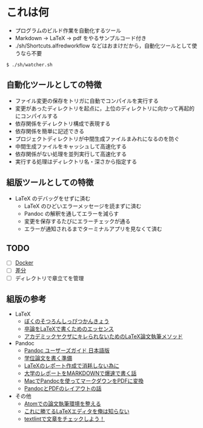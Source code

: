 # これは何 

- プログラムのビルド作業を自動化するツール 
- Markdown -> LaTeX -> pdf をやるサンプルコード付き 
- ./sh/Shortcuts.alfredworkflow などはおまけだから，自動化ツールとして使うなら不要 

```
$ ./sh/watcher.sh 
```

## 自動化ツールとしての特徴 

- ファイル変更の保存をトリガに自動でコンパイルを実行する 
- 変更があったディレクトリを起点に，上位のディレクトリに向かって再起的にコンパイルする 
- 依存関係をディレクトリ構成で表現する 
- 依存関係を簡単に記述できる 
- プロジェクトディレクトリが中間生成ファイルまみれになるのを防ぐ 
- 中間生成ファイルをキャッシュして高速化する 
- 依存関係がない処理を並列実行して高速化する 
- 実行する処理はディレクトリ名・深さから指定する 

## 組版ツールとしての特徴 

- LaTeX のデバッグをせずに済む 
  - LaTeX のひどいエラーメッセージを読まずに済む 
  - Pandoc の解釈を通してエラーを減らす 
  - 変更を保存するたびにエラーチェックが通る 
  - エラーが通知されるまでターミナルアプリを見なくて済む 

## TODO 

- [ ] [Docker](https://qiita.com/Kumassy/items/ffa752da5f7193c4929c) 
- [ ] [差分](http://abenori.blogspot.com/2016/06/latexdiff.html) 
- [ ] ディレクトリで章立てを管理 

<!--
- [ ] make 
  - [ ] [Pandocを使ってMarkdownからLatexによるPDF生成をする](https://qiita.com/kzmssk/items/9607454705b91916f0ff) 
  - [ ] [卒論のtexをmarkdownで書いた話](http://mbuchi.hateblo.jp/entry/2015/03/18/105743) 
  - [ ] ~~processing をディレクトリ名に応じた make に置き換える~~ 
  - [ ] processing をディレクトリ名に応じた make に置き換える 
- [ ] 置換 
  - [ ] Pandoc フィルタ 
  - [ ] [ruby](https://qiita.com/ish_774/items/82cbda064792306a5493) 
  - [x] sed  
    - [x] Pandoc フィルタを使った方がスマートだけど sed が十分機能してる 
- [ ] [git difftool](https://git-scm.com/docs/git-difftool) 
- [x] prefixで管理する 
- [x] watcher.sh と build.sh を統合 
- [x] 勝手に同期されるフォルダの中でブランチ切り替えるとよくないことが起こる 
-->

## 組版の参考 

- LaTeX
  - [ぼくのそつろんしっぴつかんきょう](http://mtjune.hateblo.jp/entry/2015/12/10/144657) 
  - [卒論をLaTeXで書くためのエッセンス](https://github.com/tinoji/sotsuron_wo_LaTeX_de) 
  - [アカデミックヤクザにキレられないためのLaTeX論文執筆メソッド](https://qiita.com/suigin/items/10960e516f2d44f6b6de) 
- Pandoc 
  - [Pandoc ユーザーズガイド 日本語版](http://sky-y.github.io/site-pandoc-jp/users-guide/) 
  - [学位論文を書く準備](https://blog.8tak4.com/post/168232661994/know-how-writing-thesis-markdown) 
  - [LaTeXのレポート作成で消耗しない為に](https://hackmd.io/@w1rIom6MSiqiVrxJLM2zDA/H1kwLqvZG?type=view) 
  - [大学のレポートをMARKDOWNで爆速で書く話](https://beanlog.xyz/blog/write-report-use-markdown/) 
  - [MacでPandocを使ってマークダウンをPDFに変換](https://www.yamamanx.com/mac-pandoc-pdf/) 
  - [PandocとPDFのレイアウトの話](https://qiita.com/takada-at/items/c807c163bd861bbec7cf) 
- その他 
  - [Atomでの論文執筆環境を整える](https://tomochemist.com/2019/02/11/post-264/) 
  - [これに勝てるLaTeXエディタを俺は知らない](https://mobile.twitter.com/5ebec/status/1065872335108956161)
  - [textlintで文章をチェックしよう！](https://www.to-r.net/media/textlint/) 